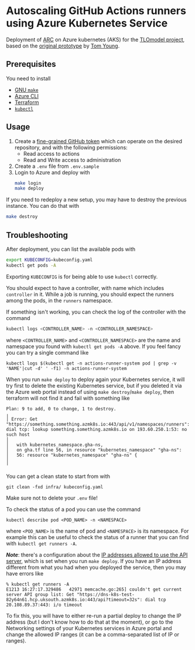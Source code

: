 # Autoscaling GitHub Actions runners using Azure Kubernetes Service

Deployment of [ARC](https://github.com/actions/actions-runner-controller) on
Azure kubernetes (AKS) for the [TLOmodel project](https://tlomodel.org), based
on the [original prototype](https://github.com/t-young31/gha-aks-prototype) by
[Tom Young](https://github.com/t-young31).

## Prerequisites

You need to install

* [GNU `make`](https://www.gnu.org/software/make/)
* [Azure CLI](https://learn.microsoft.com/en-us/cli/azure/install-azure-cli)
* [Terraform](https://www.terraform.io/)
* [`kubectl`](https://kubernetes.io/docs/reference/kubectl/)

## Usage

1. Create a [fine-grained GitHub
   token](https://github.com/settings/tokens?type=beta) which can operate on the
   desired repository, and with the following permissions:
   * Read access to actions
   * Read and Write access to administration
1. Create a `.env` file from `.env.sample`
1. Login to Azure and deploy with
   ```bash
   make login
   make deploy
   ```

If you need to redeploy a new setup, you may have to destroy the previous
instance.  You can do that with
```bash
make destroy
```

## Troubleshooting

After deployment, you can list the available pods with

```sh
export KUBECONFIG=kubeconfig.yaml
kubectl get pods -A
```

Exporting `KUBECONFIG` is for being able to use `kubectl` correctly.

You should expect to have a controller, with name which includes `controller` in
it.  While a job is running, you should expect the runners among the pods, in
the `runners` namespace.

If something isn't working, you can check the log of the controller with the command

```sh
kubectl logs <CONTROLLER_NAME> -n <CONTROLLER_NAMESPACE>
```

where `<CONTROLLER_NAME>` and `<CONTROLLER_NAMESPACE>` are the name and
namespace you found with `kubectl get pods -A` above.
If you feel fancy you can try a single command like
```
kubectl logs $(kubectl get -n actions-runner-system pod | grep -v 'NAME'|cut -d' ' -f1) -n actions-runner-system
```

When you run `make deploy` to deploy again your Kubernetes service, it will try
first to delete the existing Kubernetes service, but if you deleted it via the Azure
web portal instead of using `make destroy`/`make deploy`, then terraform will
not find it and fail with something like
```
Plan: 9 to add, 0 to change, 1 to destroy.
╷
│ Error: Get "https://something.something.azmk8s.io:443/api/v1/namespaces/runners": dial tcp: lookup something.something.azmk8s.io on 193.60.250.1:53: no such host
│
│   with kubernetes_namespace.gha-ns,
│   on gha.tf line 56, in resource "kubernetes_namespace" "gha-ns":
│   56: resource "kubernetes_namespace" "gha-ns" {
│
╵
```
You can get a clean state to start from with
```
git clean -fxd infra/ kubeconfig.yaml
```
Make sure not to delete your `.env` file!

To check the status of a pod you can use the command
```
kubectl describe pod <POD_NAME> -n <NAMESPACE>
```
where `<POD_NAME>` is the name of pod and `<NAMESPACE>` is its namespace.
For example this can be useful to check the status of a runner that you can find
with `kubectl get runners -A`.


***Note***: there's a configuration about the [IP addresses allowed to use the
API
server](https://learn.microsoft.com/en-us/azure/aks/api-server-authorized-ip-ranges),
which is set when you run `make deploy`.  If you have an IP address different
from what you had when you deployed the service, then you may have errors like
```
% kubectl get runners -A
E1213 16:27:17.329486   42971 memcache.go:265] couldn't get current server API group list: Get "https://dns-k8s-test-82y64n61.hcp.uksouth.azmk8s.io:443/api?timeout=32s": dial tcp 20.108.89.37:443: i/o timeout
```
To fix this, you will have to either re-run a partial deploy to change the IP
address (but I don't know how to do that at the moment), or go to the Networking
settings of your Kubernetes services in Azure portal and change the allowed IP
ranges (it can be a comma-separated list of IP or ranges).
